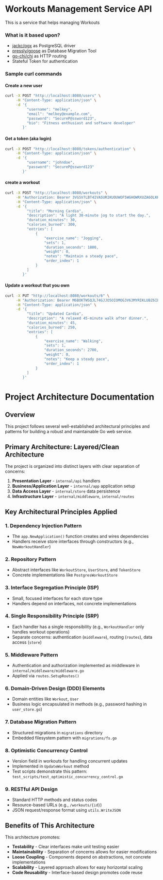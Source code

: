 # Workouts Management Service API
This is a service that helps managing Workouts

### What is it based upon?
- [jackc/pgx](https://github.com/jackc/pgx) as PostgreSQL driver
- [pressly/goose](https://github.com/pressly/goose) as Database Migration Tool
- [go-chi/chi](https://github.com/go-chi/chi) as HTTP routing
- Stateful Token for authentication


### Sample curl commands
#### Create a new user
```bash
curl -X POST "http://localhost:8080/users" \
     -H "Content-Type: application/json" \
     -d '{
          "username": "melkey",
          "email": "melkey@example.com",
          "password": "SecureP@ssword123",
          "bio": "Fitness enthusiast and software developer"
        }'
```
#### Get a token (aka login)
```bash
curl -X POST "http://localhost:8080/tokens/authentication" \
     -H "Content-Type: application/json" \
     -d '{
          "username": "johndoe",
          "password": "SecureP@ssword123"
        }'
```
#### create a workout
```bash
curl -X POST "http://localhost:8080/workouts" \
     -H "Authorization: Bearer 3VGSV7LBT4IVASURIKUOUWOF5WGHOWRXUZA6OLKK7U4ABNCLPVSA" \
     -H "Content-Type: application/json" \
     -d '{
          "title": "Morning Cardio",
          "description": "A light 30-minute jog to start the day.",
          "duration_minutes": 30,
          "calories_burned": 300,
          "entries": [
              {
                  "exercise_name": "Jogging",
                  "sets": 1,
                  "duration_seconds": 1800,
                  "weight": 0,
                  "notes": "Maintain a steady pace",
                  "order_index": 1
              }
          ]
        }'
```
#### Update a workout that you own

```bash
curl -X PUT "http://localhost:8080/workouts/6" \
     -H "Authorization: Bearer M6BOKTWSQJL74GJJO5OIOMOG3V63MYRIKLUBZ6ILEUQUPCN7472Q" \
     -H "Content-Type: application/json" \
     -d '{
          "title": "Updated Cardio",
          "description": "A relaxed 45-minute walk after dinner.",
          "duration_minutes": 45,
          "calories_burned": 250,
          "entries": [
              {
                  "exercise_name": "Walking",
                  "sets": 1,
                  "duration_seconds": 2700,
                  "weight": 0,
                  "notes": "Keep a steady pace",
                  "order_index": 1
              }
          ]
        }'
```

# Project Architecture Documentation

## Overview
This project follows several well-established architectural principles and patterns for building a robust and maintainable Go web service.

## Primary Architecture: **Layered/Clean Architecture**

The project is organized into distinct layers with clear separation of concerns:

1. **Presentation Layer** - `internal/api` handlers
2. **Business/Application Layer** - `internal/app` application setup
3. **Data Access Layer** - `internal/store` data persistence
4. **Infrastructure Layer** - `internal/middleware`, `internal/routes`

## Key Architectural Principles Applied

### 1. **Dependency Injection Pattern**
- The `app.NewApplication()` function creates and wires dependencies
- Handlers receive store interfaces through constructors (e.g., `NewWorkoutHandler`)

### 2. **Repository Pattern**
- Abstract interfaces like `WorkoutStore`, `UserStore`, and `TokenStore`
- Concrete implementations like `PostgresWorkoutStore`

### 3. **Interface Segregation Principle (ISP)**
- Small, focused interfaces for each store type
- Handlers depend on interfaces, not concrete implementations

### 4. **Single Responsibility Principle (SRP)**
- Each handler has a single responsibility (e.g., `WorkoutHandler` only handles workout operations)
- Separate concerns: authentication (`middleware`), routing (`routes`), data access (`store`)

### 5. **Middleware Pattern**
- Authentication and authorization implemented as middleware in `internal/middleware/middleware.go`
- Applied via `routes.SetupRoutes()`

### 6. **Domain-Driven Design (DDD) Elements**
- Domain entities like `Workout`, `User`
- Business logic encapsulated in methods (e.g., password hashing in `user_store.go`)

### 7. **Database Migration Pattern**
- Structured migrations in `migrations` directory
- Embedded filesystem pattern with `migrations/fs.go`

### 8. **Optimistic Concurrency Control**
- Version field in workouts for handling concurrent updates
- Implemented in `UpdateWorkout` method
- Test scripts demonstrate this pattern: `test_scripts/test_optimistic_concurrency_control.go`

### 9. **RESTful API Design**
- Standard HTTP methods and status codes
- Resource-based URLs (e.g., `/workouts/{id}`)
- JSON request/response format using `utils.WriteJSON`

## Benefits of This Architecture

This architecture promotes:
- **Testability** - Clear interfaces make unit testing easier
- **Maintainability** - Separation of concerns allows for easier modifications
- **Loose Coupling** - Components depend on abstractions, not concrete implementations
- **Scalability** - Layered approach allows for easy horizontal scaling
- **Code Reusability** - Interface-based design promotes code reuse

